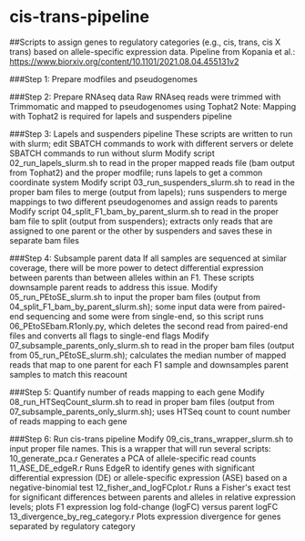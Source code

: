# cis-trans-pipeline

##Scripts to assign genes to regulatory categories (e.g., cis, trans, cis X trans) based on allele-specific expression data.
Pipeline from Kopania et al.: https://www.biorxiv.org/content/10.1101/2021.08.04.455131v2

###Step 1: Prepare modfiles and pseudogenomes

###Step 2: Prepare RNAseq data
  Raw RNAseq reads were trimmed with Trimmomatic and mapped to pseudogenomes using Tophat2
  Note: Mapping with Tophat2 is required for lapels and suspenders pipeline

###Step 3: Lapels and suspenders pipeline
  These scripts are written to run with slurm; edit SBATCH commands to work with different servers or delete SBATCH commands to run without slurm
  Modify script 02_run_lapels_slurm.sh to read in the proper mapped reads file (bam output from Tophat2) and the proper modfile; runs lapels to get a common coordinate system
  Modify script 03_run_suspenders_slurm.sh to read in the proper bam files to merge (output from lapels); runs suspenders to merge mappings to two different pseudogenomes and assign reads to parents
  Modify script 04_split_F1_bam_by_parent_slurm.sh to read in the proper bam file to split (output from suspenders); extracts only reads that are assigned to one parent or the other by suspenders and saves these in separate bam files
  
###Step 4: Subsample parent data
  If all samples are sequenced at similar coverage, there will be more power to detect differential expression between parents than between alleles within an F1. These scripts downsample parent reads to address this issue.
  Modify 05_run_PEtoSE_slurm.sh to input the proper bam files (output from 04_split_F1_bam_by_parent_slurm.sh); some input data were from paired-end sequencing and some were from single-end, so this script runs 06_PEtoSEbam.R1only.py, which deletes the second read from paired-end files and converts all flags to single-end flags
  Modify 07_subsample_parents_only_slurm.sh to read in the proper bam files (output from 05_run_PEtoSE_slurm.sh); calculates the median number of mapped reads that map to one parent for each F1 sample and downsamples parent samples to match this reacount
  
###Step 5: Quantify number of reads mapping to each gene
  Modify 08_run_HTSeqCount_slurm.sh to read in proper bam files (output from 07_subsample_parents_only_slurm.sh); uses HTSeq count to count number of reads mapping to each gene

###Step 6: Run cis-trans pipeline
  Modify 09_cis_trans_wrapper_slurm.sh to input proper file names. This is a wrapper that will run several scripts:
    10_generate_pca.r Generates a PCA of allele-specific read counts
    11_ASE_DE_edgeR.r Runs EdgeR to identify genes with significant differential expression (DE) or allele-specific expression (ASE) based on a negative-binomial test
    12_fisher_and_logFCplot.r Runs a Fisher's exact test for significant differences between parents and alleles in relative expression levels; plots F1 expression log fold-change (logFC) versus parent logFC
    13_divergence_by_reg_category.r Plots expression divergence for genes separated by regulatory category
